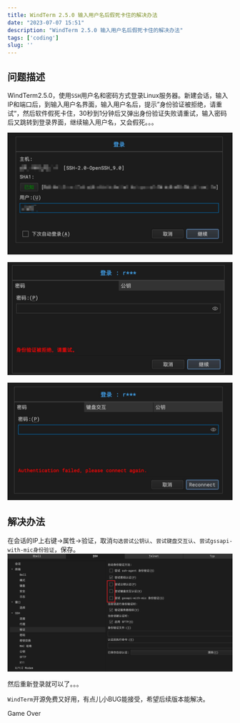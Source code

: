 ```yaml
---
title: WindTerm 2.5.0 输入用户名后假死卡住的解决办法
date: "2023-07-07 15:51"
description: "WindTerm 2.5.0 输入用户名后假死卡住的解决办法"
tags: ['coding']
slug: ''
---
```

## 问题描述

WindTerm2.5.0，使用`SSH`用户名和密码方式登录Linux服务器。新建会话，输入IP和端口后，到输入用户名界面，输入用户名后，提示”身份验证被拒绝，请重试“，然后软件假死卡住，30秒到1分钟后又弹出身份验证失败请重试，输入密码后又跳转到登录界面，继续输入用户名，又会假死。。。

![1.jpg](./1.jpg)

![2.jpg](./2.jpg)

![3.jpg](./3.jpg)

## 解决办法

在会话的IP上右键->属性->验证，取消`勾选尝试公钥认`、`尝试键盘交互认`、`尝试gssapi-with-mic身份验证`，保存。
![034b80c250eae9f2bf9b4f14c74df9cf.png](0892dc87d0174c26b5c71b6a0b193bf4.png)

然后重新登录就可以了。。。

`WindTerm`开源免费又好用，有点儿小BUG能接受，希望后续版本能解决。

Game Over